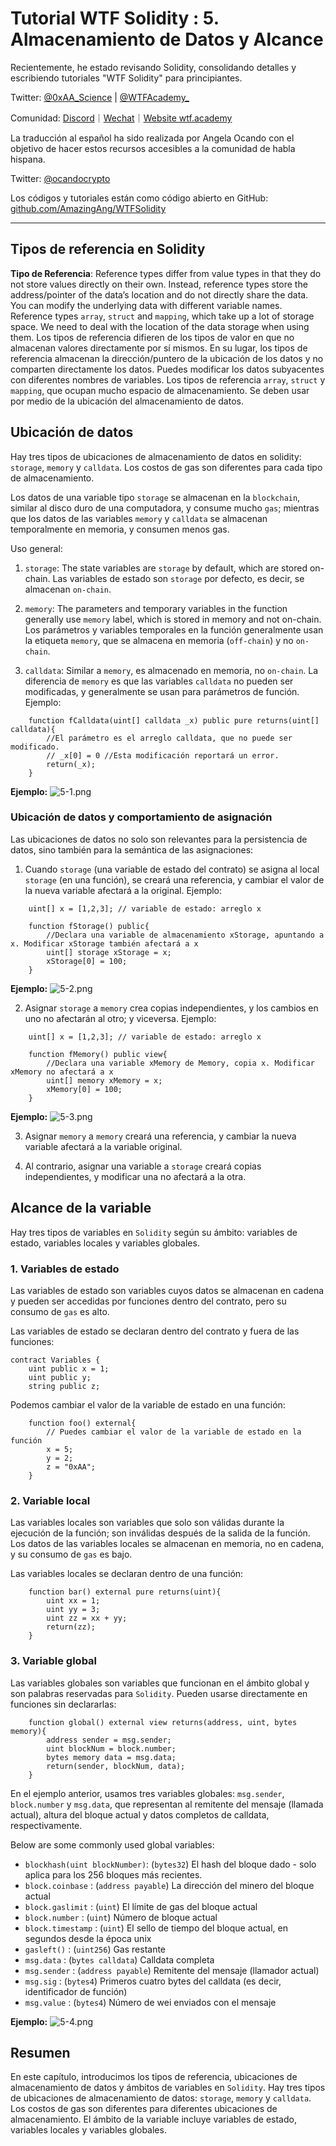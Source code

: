 # Tutorial WTF Solidity : 5. Almacenamiento de Datos y Alcance

Recientemente, he estado revisando Solidity, consolidando detalles y escribiendo tutoriales "WTF Solidity" para principiantes.

Twitter: [@0xAA_Science](https://twitter.com/0xAA_Science) | [@WTFAcademy_](https://twitter.com/WTFAcademy_)

Comunidad: [Discord](https://discord.gg/5akcruXrsk)｜[Wechat](https://docs.google.com/forms/d/e/1FAIpQLSe4KGT8Sh6sJ7hedQRuIYirOoZK_85miz3dw7vA1-YjodgJ-A/viewform?usp=sf_link)｜[Website wtf.academy](https://wtf.academy)

La traducción al español ha sido realizada por Angela Ocando con el objetivo de hacer estos recursos accesibles a la comunidad de habla hispana.

Twitter: [@ocandocrypto](https://twitter.com/ocandocrypto)

Los códigos y tutoriales están como código abierto en GitHub: [github.com/AmazingAng/WTFSolidity](https://github.com/AmazingAng/WTFSolidity)

-----

## Tipos de referencia en Solidity
**Tipo de Referencia**: Reference types differ from value types in that they do not store values directly on their own. Instead, reference types store the address/pointer of the data’s location and do not directly share the data. You can modify the underlying data with different variable names. Reference types `array`, `struct` and `mapping`, which take up a lot of storage space. We need to deal with the location of the data storage when using them. 
Los tipos de referencia difieren de los tipos de valor en que no almacenan valores directamente por sí mismos. En su lugar, los tipos de referencia almacenan la dirección/puntero de la ubicación de los datos y no comparten directamente los datos. Puedes modificar los datos subyacentes con diferentes nombres de variables. Los tipos de referencia `array`, `struct` y `mapping`, que ocupan mucho espacio de almacenamiento. Se deben usar por medio de la ubicación del almacenamiento de datos.

## Ubicación de datos
Hay tres tipos de ubicaciones de almacenamiento de datos en solidity: `storage`, `memory` y `calldata`. Los costos de gas son diferentes para cada tipo de almacenamiento.

Los datos de una variable tipo `storage` se almacenan en la `blockchain`, similar al disco duro de una computadora, y consume mucho `gas`; mientras que los datos de las variables `memory` y `calldata` se almacenan temporalmente en memoria, y consumen menos gas.

Uso general:

1. `storage`: The state variables are `storage` by default, which are stored on-chain. Las variables de estado son `storage` por defecto, es decir, se almacenan `on-chain`.

2. `memory`: The parameters and temporary variables in the function generally use `memory` label, which is stored in memory and not on-chain.  Los parámetros y variables temporales en la función generalmente usan la etiqueta `memory`, que se almacena en memoria (`off-chain`) y no `on-chain`.

3. `calldata`: Similar a `memory`, es almacenado en memoria, no `on-chain`. La diferencia de `memory` es que las variables `calldata` no pueden ser modificadas, y generalmente se usan para parámetros de función. Ejemplo:

```solidity
    function fCalldata(uint[] calldata _x) public pure returns(uint[] calldata){
        //El parámetro es el arreglo calldata, que no puede ser modificado.
        // _x[0] = 0 //Esta modificación reportará un error.
        return(_x);
    }
```

**Ejemplo:**
![5-1.png](./img/5-1.png)

### Ubicación de datos y comportamiento de asignación

Las ubicaciones de datos no solo son relevantes para la persistencia de datos, sino también para la semántica de las asignaciones:

1. Cuando `storage` (una variable de estado del contrato) se asigna al local `storage` (en una función), se creará una referencia, y cambiar el valor de la nueva variable afectará a la original. Ejemplo:
```solidity
    uint[] x = [1,2,3]; // variable de estado: arreglo x

    function fStorage() public{
        //Declara una variable de almacenamiento xStorage, apuntando a x. Modificar xStorage también afectará a x
        uint[] storage xStorage = x;
        xStorage[0] = 100;
    }
```
**Ejemplo:**
![5-2.png](./img/5-2.png)

2. Asignar `storage` a `memory` crea copias independientes, y los cambios en uno no afectarán al otro; y viceversa. Ejemplo:
```solidity
    uint[] x = [1,2,3]; // variable de estado: arreglo x
    
    function fMemory() public view{
        //Declara una variable xMemory de Memory, copia x. Modificar xMemory no afectará a x
        uint[] memory xMemory = x;
        xMemory[0] = 100;
    }
```
**Ejemplo:**
![5-3.png](./img/5-3.png)

3. Asignar `memory` a `memory` creará una referencia, y cambiar la nueva variable afectará a la variable original.

4. Al contrario, asignar una variable a `storage` creará copias independientes, y modificar una no afectará a la otra.

## Alcance de la variable
Hay tres tipos de variables en `Solidity` según su ámbito: variables de estado, variables locales y variables globales.

### 1. Variables de estado
Las variables de estado son variables cuyos datos se almacenan en cadena y pueden ser accedidas por funciones dentro del contrato, pero su consumo de `gas` es alto.

Las variables de estado se declaran dentro del contrato y fuera de las funciones:
```solidity
contract Variables {
    uint public x = 1;
    uint public y;
    string public z;
```

Podemos cambiar el valor de la variable de estado en una función:

```solidity
    function foo() external{
        // Puedes cambiar el valor de la variable de estado en la función
        x = 5;
        y = 2;
        z = "0xAA";
    }
```

### 2. Variable local
Las variables locales son variables que solo son válidas durante la ejecución de la función; son inválidas después de la salida de la función. Los datos de las variables locales se almacenan en memoria, no en cadena, y su consumo de `gas` es bajo.

Las variables locales se declaran dentro de una función:
```solidity
    function bar() external pure returns(uint){
        uint xx = 1;
        uint yy = 3;
        uint zz = xx + yy;
        return(zz);
    }
```

### 3. Variable global
Las variables globales son variables que funcionan en el ámbito global y son palabras reservadas para `Solidity`. Pueden usarse directamente en funciones sin declararlas:

```solidity
    function global() external view returns(address, uint, bytes memory){
        address sender = msg.sender;
        uint blockNum = block.number;
        bytes memory data = msg.data;
        return(sender, blockNum, data);
    }
```
En el ejemplo anterior, usamos tres variables globales: `msg.sender`, `block.number` y `msg.data`, que representan al remitente del mensaje (llamada actual), altura del bloque actual y datos completos de calldata, respectivamente. 

Below are some commonly used global variables:

- `blockhash(uint blockNumber)`: (`bytes32`)          El hash del bloque dado - solo aplica para los 256 bloques más recientes.
- `block.coinbase`             : (`address payable`) La dirección del minero del bloque actual
- `block.gaslimit`             : (`uint`)            El límite de gas del bloque actual
- `block.number`               : (`uint`)            Número de bloque actual
- `block.timestamp`            : (`uint`)            El sello de tiempo del bloque actual, en segundos desde la época unix
- `gasleft()`                  : (`uint256`)         Gas restante
- `msg.data`                   : (`bytes calldata`)  Calldata completa
- `msg.sender`                 : (`address payable`) Remitente del mensaje (llamador actual)
- `msg.sig`                    : (`bytes4`)          Primeros cuatro bytes del calldata (es decir, identificador de función)
- `msg.value`                  : (`bytes4`)          Número de wei enviados con el mensaje

**Ejemplo:**
![5-4.png](./img/5-4.png)

## Resumen
En este capítulo, introducimos los tipos de referencia, ubicaciones de almacenamiento de datos y ámbitos de variables en `Solidity`. Hay tres tipos de ubicaciones de almacenamiento de datos: `storage`, `memory` y `calldata`. Los costos de gas son diferentes para diferentes ubicaciones de almacenamiento. El ámbito de la variable incluye variables de estado, variables locales y variables globales.

